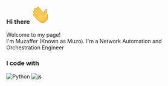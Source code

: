 ### Hi there  ![alt text](pics/waving_hand.gif)

<p>Welcome to my page! </br> I'm Muzaffer (Known as Muzo). I'm a Network Automation and Orchestration Engineer</p>

<h3>I code with</h3>
<p>
<img alt="Python" src="h[ttps://www.flaticon.com/free-icon/python_5968350?term=python&page=1&position=5&origin=search&related_id=5968350](https://simpleicons.org/icons/python.svg)" />
<img alt="js" src="[https://img.shields.io/badge/-Docker-46a2f1?style=flat-square&logo=docker&logoColor=white](https://simpleicons.org/icons/ansible.svg)" />
</p>



